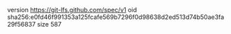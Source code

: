 version https://git-lfs.github.com/spec/v1
oid sha256:e0fd46f991353a125fcafe569b7296f0d98638d2ed513d74b50ae3fa29f56837
size 587
